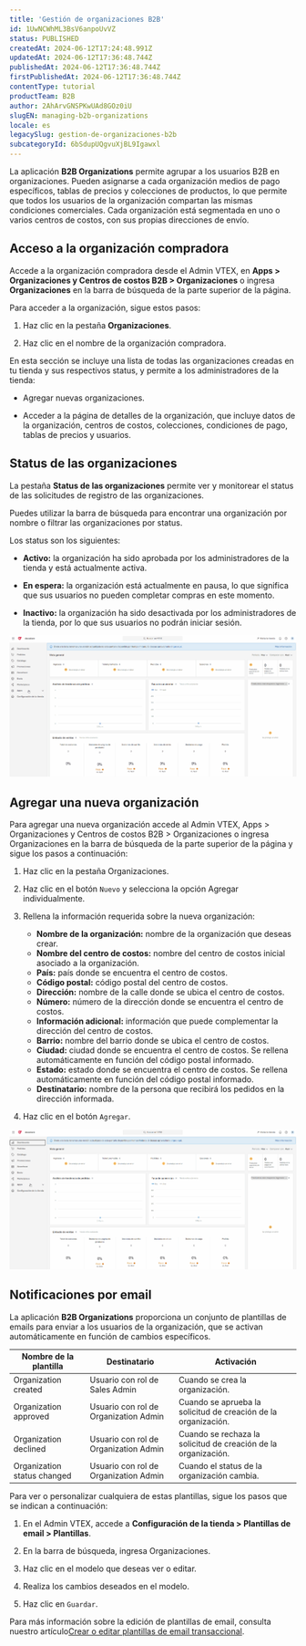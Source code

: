 ```yaml
---
title: 'Gestión de organizaciones B2B'
id: 1UwNCWhML3BsV6anpoUvVZ
status: PUBLISHED
createdAt: 2024-06-12T17:24:48.991Z
updatedAt: 2024-06-12T17:36:48.744Z
publishedAt: 2024-06-12T17:36:48.744Z
firstPublishedAt: 2024-06-12T17:36:48.744Z
contentType: tutorial
productTeam: B2B
author: 2AhArvGNSPKwUAd8GOz0iU
slugEN: managing-b2b-organizations
locale: es
legacySlug: gestion-de-organizaciones-b2b
subcategoryId: 6bSdupUQgvuXjBL9Igawxl
---
```



La aplicación **B2B Organizations** permite agrupar a los usuarios B2B en organizaciones. Pueden asignarse a cada organización medios de pago específicos, tablas de precios y colecciones de productos, lo que permite que todos los usuarios de la organización compartan las mismas condiciones comerciales. Cada organización está segmentada en uno o varios centros de costos, con sus propias direcciones de envío.

## Acceso a la organización compradora

Accede a la organización compradora desde el Admin VTEX, en **Apps > Organizaciones y Centros de costos B2B > Organizaciones** o ingresa **Organizaciones** en la barra de búsqueda de la parte superior de la página.

Para acceder a la organización, sigue estos pasos:

1. Haz clic en la pestaña **Organizaciones**.

2. Haz clic en el nombre de la organización compradora.

En esta sección se incluye una lista de todas las organizaciones creadas en tu tienda y sus respectivos status, y permite a los administradores de la tienda:

- Agregar nuevas organizaciones.

- Acceder a la página de detalles de la organización, que incluye datos de la organización, centros de costos, colecciones, condiciones de pago, tablas de precios y usuarios.

## Status de las organizaciones

La pestaña **Status de las organizaciones** permite ver y monitorear el status de las solicitudes de registro de las organizaciones.

Puedes utilizar la barra de búsqueda para encontrar una organización por nombre o filtrar las organizaciones por status.

Los status son los siguientes:

- **Activo:** la organización ha sido aprobada por los administradores de la tienda y está actualmente activa.

- **En espera:** la organización está actualmente en pausa, lo que significa que sus usuarios no pueden completar compras en este momento.

- **Inactivo:** la organización ha sido desactivada por los administradores de la tienda, por lo que sus usuarios no podrán iniciar sesión.

![Status- ES](https://raw.githubusercontent.com/vtexdocs/help-center-content/refs/heads/main/docs/es/tutorials/B2B/B2B%20Organizations/gestion-de-organizaciones-b2b_1.gif)

## Agregar una nueva organización 

Para agregar una nueva organización accede al Admin VTEX, Apps > Organizaciones y Centros de costos B2B > Organizaciones o ingresa Organizaciones en la barra de búsqueda de la parte superior de la página y sigue los pasos a continuación:

1. Haz clic en la pestaña Organizaciones.

2. Haz clic en el botón `Nuevo` y selecciona la opción Agregar individualmente.

3. Rellena la información requerida sobre la nueva organización:
    - **Nombre de la organización:** nombre de la organización que deseas crear.
    - **Nombre del centro de costos:** nombre del centro de costos inicial asociado a la organización.
    - **País:** país donde se encuentra el centro de costos.
    - **Código postal:** código postal del centro de costos.
    - **Dirección:** nombre de la calle donde se ubica el centro de costos.
    - **Número:** número de la dirección donde se encuentra el centro de costos.
    - **Información adicional:** información que puede complementar la dirección del centro de costos.
    - **Barrio:** nombre del barrio donde se ubica el centro de costos.
    - **Ciudad:** ciudad donde se encuentra el centro de costos. Se rellena automáticamente en función del código postal informado.
    - **Estado:** estado donde se encuentra el centro de costos. Se rellena automáticamente en función del código postal informado.
    - **Destinatario:** nombre de la persona que recibirá los pedidos en la dirección informada.
4. Haz clic en el botón `Agregar`.

![Adiconar organização- ES](https://raw.githubusercontent.com/vtexdocs/help-center-content/refs/heads/main/docs/es/tutorials/B2B/B2B%20Organizations/gestion-de-organizaciones-b2b_2.gif)

## Notificaciones por email

La aplicación **B2B Organizations** proporciona un conjunto de plantillas de emails para enviar a los usuarios de la organización, que se activan automáticamente en función de cambios específicos.

| Nombre de la plantilla      | Destinatario                          | Activación                                                     |
|-----------------------------|---------------------------------------|----------------------------------------------------------------|
| Organization created        | Usuario con rol de Sales Admin        | Cuando se crea la organización.                                |
| Organization approved       | Usuario con rol de Organization Admin | Cuando se aprueba la solicitud de creación de la organización. |
| Organization declined       | Usuario con rol de Organization Admin | Cuando se rechaza la solicitud de creación de la organización. |
| Organization status changed | Usuario con rol de Organization Admin | Cuando el status de la organización cambia.                    |

Para ver o personalizar cualquiera de estas plantillas, sigue los pasos que se indican a continuación:

1. En el Admin VTEX, accede a **Configuración de la tienda > Plantillas de email > Plantillas**.

2. En la barra de búsqueda, ingresa Organizaciones.

3. Haz clic en el modelo que deseas ver o editar.

4. Realiza los cambios deseados en el modelo.

5. Haz clic en `Guardar`.

Para más información sobre la edición de plantillas de email, consulta nuestro artículo[Crear o editar plantillas de email transaccional](https://help.vtex.com/es/tracks/transactional-emails--6IkJwttMw5T84mlY9RifRP/335JZKUYgvYlGOJgvJYxRO).
